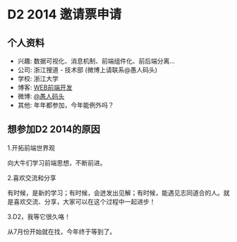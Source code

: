 # D2 2014 邀请票申请

## 个人资料

- 兴趣: 数据可视化、消息机制、前端组件化、前后端分离...
- 公司: 浙江搜道 - 技术部 (微博上请联系@愚人码头)
- 学校: 浙江大学
- 博客: [WEB前端开发](http://www.css88.com) 
- 微博: [@愚人码头](http://weibo.com/148246293/)
- 其他: 年年都参加，今年能例外吗？

## 想参加D2 2014的原因

1.开拓前端世界观

向大牛们学习前端思想，不断前进。

2.喜欢交流和分享

有时候，是新的学习；有时候，会迸发出见解；有时候，能遇见志同道合的人。就是喜欢交流、分享，大家可以在这个过程中一起进步！

3.D2，我等它很久咯！

从7月份开始就在找，今年终于等到了。